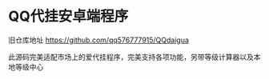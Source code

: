 # QQ代挂安卓端程序

旧仓库地址 https://github.com/qq576777915/QQdaigua

此源码完美适配市场上的爱代挂程序，完美支持各项功能，另带等级计算器以及本地等级中心

